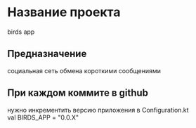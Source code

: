 # Название проекта 
birds app

## Предназначение
социальная сеть обмена короткими сообщениями

## При каждом коммите в github
нужно инкрементить версию приложения в Configuration.kt     
val BIRDS_APP = "0.0.X"


